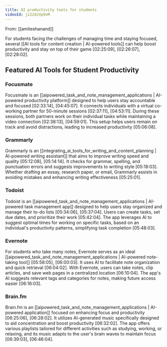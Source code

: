```yaml
---
title: AI productivity tools for students
videoId: jz22dzVp9vM
---
```


From: [[amiteshanand]] <br/> 

For students facing the challenges of managing time and staying focused, several [[AI tools for content creation | AI-powered tools]] can help boost productivity and stay on top of their game <a class="yt-timestamp" data-t="02:25:09">[02:25:09]</a>, <a class="yt-timestamp" data-t="02:26:07">[02:26:07]</a>, <a class="yt-timestamp" data-t="02:28:02">[02:28:02]</a>.

## Featured AI Tools for Student Productivity

### Focusmate
Focusmate is an [[aipowered_task_and_note_management_applications | AI-powered productivity platform]] designed to help users stay accountable and focused <a class="yt-timestamp" data-t="02:33:14">[02:33:14]</a>, <a class="yt-timestamp" data-t="04:45:07">[04:45:07]</a>. It connects individuals with a virtual co-working partner for 50-minute sessions <a class="yt-timestamp" data-t="02:37:11">[02:37:11]</a>, <a class="yt-timestamp" data-t="04:53:11">[04:53:11]</a>. During these sessions, both partners work on their individual tasks while maintaining a video connection <a class="yt-timestamp" data-t="02:38:13">[02:38:13]</a>, <a class="yt-timestamp" data-t="04:59:01">[04:59:01]</a>. This setup helps users remain on track and avoid distractions, leading to increased productivity <a class="yt-timestamp" data-t="05:06:08">[05:06:08]</a>.

### Grammarly
Grammarly is an [[integrating_ai_tools_for_writing_and_content_planning | AI-powered writing assistant]] that aims to improve writing speed and quality <a class="yt-timestamp" data-t="05:12:08">[05:12:08]</a>, <a class="yt-timestamp" data-t="05:14:14">[05:14:14]</a>. It checks for grammar, spelling, and punctuation errors and suggests improvements to writing style <a class="yt-timestamp" data-t="05:18:03">[05:18:03]</a>. Whether drafting an essay, research paper, or email, Grammarly assists in avoiding mistakes and enhancing writing effectiveness <a class="yt-timestamp" data-t="05:25:01">[05:25:01]</a>.

### Todoist
Todoist is an [[aipowered_task_and_note_management_applications | AI-powered task management app]] designed to help users stay organized and manage their to-do lists <a class="yt-timestamp" data-t="05:34:06">[05:34:06]</a>, <a class="yt-timestamp" data-t="05:37:04">[05:37:04]</a>. Users can create tasks, set due dates, and prioritize their work <a class="yt-timestamp" data-t="05:42:04">[05:42:04]</a>. The app leverages AI to suggest optimal times for working on specific tasks, based on an individual's productivity patterns, simplifying task completion <a class="yt-timestamp" data-t="05:48:03">[05:48:03]</a>.

### Evernote
For students who take many notes, Evernote serves as an ideal [[aipowered_task_and_note_management_applications | AI-powered note-taking tool]] <a class="yt-timestamp" data-t="05:58:05">[05:58:05]</a>, <a class="yt-timestamp" data-t="06:00:03">[06:00:03]</a>. It uses AI to facilitate note organization and quick retrieval <a class="yt-timestamp" data-t="06:04:02">[06:04:02]</a>. With Evernote, users can take notes, clip articles, and save web pages in a centralized location <a class="yt-timestamp" data-t="06:10:04">[06:10:04]</a>. The app's AI suggests relevant tags and categories for notes, making future access easier <a class="yt-timestamp" data-t="06:16:03">[06:16:03]</a>.

### Brain.fm
Brain.fm is an [[aipowered_task_and_note_management_applications | AI-powered application]] focused on enhancing focus and productivity <a class="yt-timestamp" data-t="06:25:06">[06:25:06]</a>, <a class="yt-timestamp" data-t="06:28:02">[06:28:02]</a>. It utilizes AI-generated music specifically designed to aid concentration and boost productivity <a class="yt-timestamp" data-t="06:32:02">[06:32:02]</a>. The app offers various playlists tailored for different activities such as studying, working, or relaxing, and its music adapts to the user's brain waves to maintain focus <a class="yt-timestamp" data-t="06:39:03">[06:39:03]</a>, <a class="yt-timestamp" data-t="06:46:04">[06:46:04]</a>.